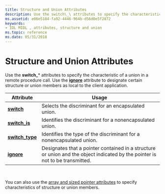 ```yaml
---
title: Structure and Union Attributes
description: Use the switch\_\ attributes to specify the characteristic of a union in a remote procedure call. Use the ignore attribute to designate certain structure or union members as local to the client application.
ms.assetid: e06e5184-fa92-4446-964b-d56d0e5f2872
keywords:
- IDL MIDL , attributes, structure and union
ms.topic: reference
ms.date: 05/31/2018
---
```


# Structure and Union Attributes

Use the **switch\_**\* attributes to specify the characteristic of a union in a remote procedure call. Use the [**ignore**](ignore.md) attribute to designate certain structure or union members as local to the client application.



| Attribute                           | Usage                                                                                                                         |
|-------------------------------------|-------------------------------------------------------------------------------------------------------------------------------|
| [**switch**](switch.md)            | Selects the discriminant for an encapsulated union.                                                                           |
| [**switch\_is**](switch-is.md)     | Identifies the discriminant for a nonencapsulated union.                                                                      |
| [**switch\_type**](switch-type.md) | Identifies the type of the discriminant for a nonencapsulated union.                                                          |
| [**ignore**](ignore.md)            | Designates that a pointer contained in a structure or union and the object indicated by the pointer is not to be transmitted. |



 

You can also use the [array and sized pointer attributes](array-and-sized-pointer-attributes.md) to specify characteristics of structure or union members.

 

 




